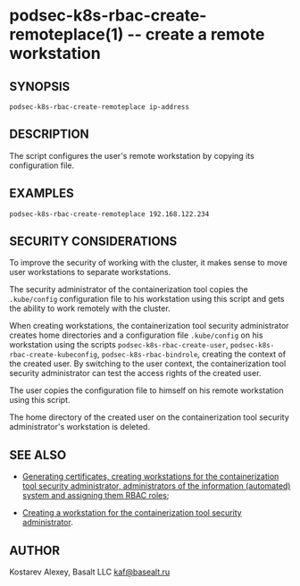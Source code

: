 podsec-k8s-rbac-create-remoteplace(1) -- create a remote workstation
=================================

## SYNOPSIS

`podsec-k8s-rbac-create-remoteplace ip-address`

## DESCRIPTION

The script configures the user's remote workstation by copying its configuration file.

## EXAMPLES

`podsec-k8s-rbac-create-remoteplace 192.168.122.234`

## SECURITY CONSIDERATIONS

To improve the security of working with the cluster, it makes sense to move user workstations to separate workstations.

The security administrator of the containerization tool copies the `.kube/config` configuration file to his workstation using this script and gets the ability to work remotely with the cluster.

When creating workstations, the containerization tool security administrator creates home directories and a configuration file `.kube/config` on his workstation using the scripts `podsec-k8s-rbac-create-user`, `podsec-k8s-rbac-create-kubeconfig`, `podsec-k8s-rbac-bindrole`, creating the context of the created user. By switching to the user context, the containerization tool security administrator can test the access rights of the created user.

The user copies the configuration file to himself on his remote workstation using this script.

The home directory of the created user on the containerization tool security administrator's workstation is deleted.

## SEE ALSO

- [Generating certificates, creating workstations for the containerization tool security administrator, administrators of the information (automated) system and assigning them RBAC roles](https://github.com/alt-cloud/podsec/blob/master/k8s/RBAC/addUser/README.md);

- [Creating a workstation for the containerization tool security administrator](https://github.com/alt-cloud/podsec/blob/master/k8s/RBAC/addUser/clusterroleBinding.md).

## AUTHOR

Kostarev Alexey, Basalt LLC
kaf@basealt.ru
